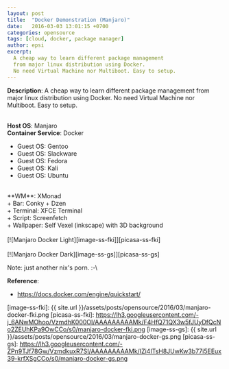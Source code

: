 ```yaml
---
layout: post
title:  "Docker Demonstration (Manjaro)"
date:   2016-03-03 13:01:15 +0700
categories: opensource
tags: [cloud, docker, package manager]
author: epsi
excerpt: 
  A cheap way to learn different package management 
  from major linux distribution using Docker.
  No need Virtual Machine nor Multiboot. Easy to setup.
---
```


**Description**: A cheap way to learn different package management from major linux distribution using Docker. No need Virtual Machine nor Multiboot. Easy to setup.
<br/><br/>

**Host OS**: Manjaro<br/>
**Container Service**: Docker<br/>
+ Guest OS: Gentoo<br/>
+ Guest OS: Slackware<br/>
+ Guest OS: Fedora<br/>
+ Guest OS: Kali<br/>
+ Guest OS: Ubuntu<br/>
<br/>
**WM**: XMonad<br/>
+ Bar: Conky + Dzen<br/>
+ Terminal: XFCE Terminal<br/>
+ Script: Screenfetch<br/>
+ Wallpaper: Self Vexel (inkscape) with 3D background<br/>
<br/>
[![Manjaro Docker Light][image-ss-fki]][picasa-ss-fki]
<br/><br/>
[![Manjaro Docker Dark][image-ss-gs]][picasa-ss-gs]
<br/>

Note: just another nix's porn. :-\ <br/>

**Reference**:<br/>

* <https://docs.docker.com/engine/quickstart/>

[image-ss-fki]: {{ site.url }}/assets/posts/opensource/2016/03/manjaro-docker-fki.png
[picasa-ss-fki]: https://lh3.googleusercontent.com/-j_6ANwMOhoo/VzmdhK000OI/AAAAAAAAAMk/F4HfQ71QX3w5fJUyDfQcNo2ZEUhKPa9OwCCo/s0/manjaro-docker-fki.png
[image-ss-gs]: {{ site.url }}/assets/posts/opensource/2016/03/manjaro-docker-gs.png
[picasa-ss-gs]: https://lh3.googleusercontent.com/-ZPn9TJf78Gw/VzmdkuxR7SI/AAAAAAAAAMk/IZi4ITsH8JUwKw3b77i5EEux39-krfXSgCCo/s0/manjaro-docker-gs.png

